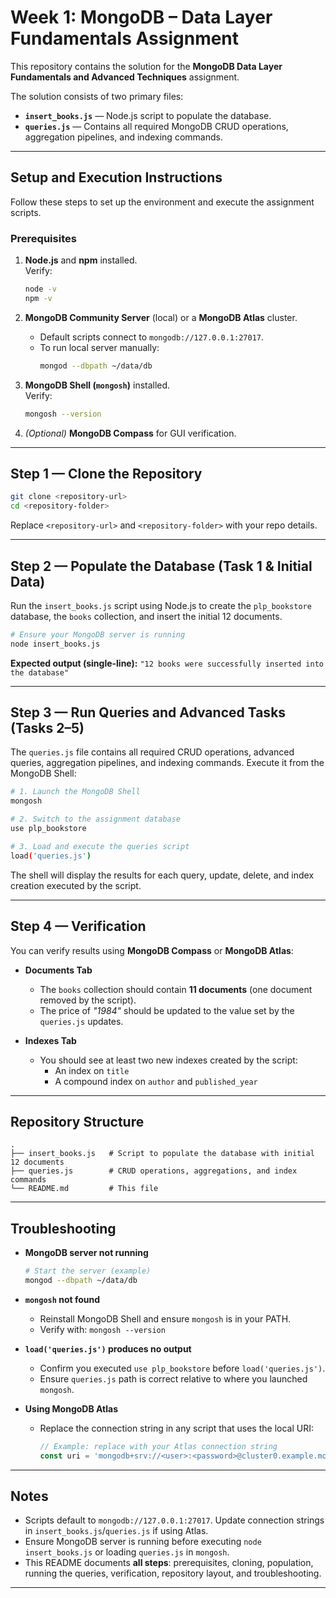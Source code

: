 # Week 1: MongoDB – Data Layer Fundamentals Assignment

This repository contains the solution for the **MongoDB Data Layer Fundamentals and Advanced Techniques** assignment.

The solution consists of two primary files:

- **`insert_books.js`** — Node.js script to populate the database.  
- **`queries.js`** — Contains all required MongoDB CRUD operations, aggregation pipelines, and indexing commands.

---

## Setup and Execution Instructions

Follow these steps to set up the environment and execute the assignment scripts.

### Prerequisites

1. **Node.js** and **npm** installed.  
   Verify:
   ```bash
   node -v
   npm -v
   ```

2. **MongoDB Community Server** (local) or a **MongoDB Atlas** cluster.  
   - Default scripts connect to `mongodb://127.0.0.1:27017`.  
   - To run local server manually:
     ```bash
     mongod --dbpath ~/data/db
     ```

3. **MongoDB Shell (`mongosh`)** installed.  
   Verify:
   ```bash
   mongosh --version
   ```

4. *(Optional)* **MongoDB Compass** for GUI verification.

---

## Step 1 — Clone the Repository

```bash
git clone <repository-url>
cd <repository-folder>
```
Replace `<repository-url>` and `<repository-folder>` with your repo details.

---

## Step 2 — Populate the Database (Task 1 & Initial Data)

Run the `insert_books.js` script using Node.js to create the `plp_bookstore` database, the `books` collection, and insert the initial 12 documents.

```bash
# Ensure your MongoDB server is running
node insert_books.js
```

**Expected output (single-line):** `"12 books were successfully inserted into the database"`

---

## Step 3 — Run Queries and Advanced Tasks (Tasks 2–5)

The `queries.js` file contains all required CRUD operations, advanced queries, aggregation pipelines, and indexing commands. Execute it from the MongoDB Shell:

```bash
# 1. Launch the MongoDB Shell
mongosh

# 2. Switch to the assignment database
use plp_bookstore

# 3. Load and execute the queries script
load('queries.js')
```

The shell will display the results for each query, update, delete, and index creation executed by the script.

---

## Step 4 — Verification

You can verify results using **MongoDB Compass** or **MongoDB Atlas**:

- **Documents Tab**
  - The `books` collection should contain **11 documents** (one document removed by the script).
  - The price of *"1984"* should be updated to the value set by the `queries.js` updates.

- **Indexes Tab**
  - You should see at least two new indexes created by the script:
    - An index on `title`
    - A compound index on `author` and `published_year`

---

## Repository Structure

```
.
├── insert_books.js   # Script to populate the database with initial 12 documents
├── queries.js        # CRUD operations, aggregations, and index commands
└── README.md         # This file
```

---

## Troubleshooting

- **MongoDB server not running**
  ```bash
  # Start the server (example)
  mongod --dbpath ~/data/db
  ```

- **`mongosh` not found**
  - Reinstall MongoDB Shell and ensure `mongosh` is in your PATH.
  - Verify with: `mongosh --version`

- **`load('queries.js')` produces no output**
  - Confirm you executed `use plp_bookstore` before `load('queries.js')`.
  - Ensure `queries.js` path is correct relative to where you launched `mongosh`.

- **Using MongoDB Atlas**
  - Replace the connection string in any script that uses the local URI:
    ```js
    // Example: replace with your Atlas connection string
    const uri = 'mongodb+srv://<user>:<password>@cluster0.example.mongodb.net/plp_bookstore?retryWrites=true&w=majority';
    ```

---

## Notes

- Scripts default to `mongodb://127.0.0.1:27017`. Update connection strings in `insert_books.js`/`queries.js` if using Atlas.
- Ensure MongoDB server is running before executing `node insert_books.js` or loading `queries.js` in `mongosh`.
- This README documents **all steps**: prerequisites, cloning, population, running the queries, verification, repository layout, and troubleshooting.

---
